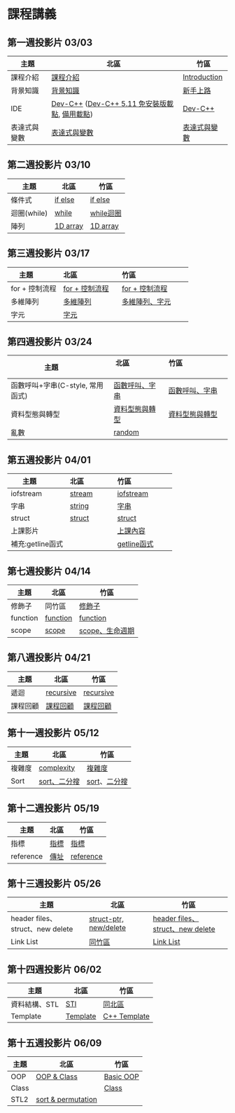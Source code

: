 # 課程講義

## 第一週投影片 03/03
| 主題         | 北區                      | 竹區                           |
| ------------ | ------------------------- | ------------------------------ |
| 課程介紹     | [課程介紹][taipei-intro]  | [Introduction][hsinchu-intro]
| 背景知識     | [背景知識][taipei-background] | [新手上路][hsinchu-background]
| IDE          | [Dev-C++][taipei-devcpp] ([Dev-C++ 5.11 免安裝版載點][devcpp-download], [備用載點][devcpp-download-backup]) | [Dev-C++][hsinchu-devcpp]
| 表達式與變數 | [表達式與變數][taipei-expr] | [表達式與變數][hsinchu-expr]

[taipei-intro]: https://goo.gl/E9mTqn
[taipei-devcpp]: https://goo.gl/omAHvN
[taipei-background]: https://goo.gl/Mn3mBY
[taipei-expr]: https://goo.gl/2bimxh

[hsinchu-intro]: https://drive.google.com/open?id=1tLjKO_b8DBOFqXqBx7D6jImIiRpxJ8To
[hsinchu-background]: https://hackmd.io/p/B1Bxjd8uM#/
[hsinchu-devcpp]: https://hackmd.io/p/SJc__yPuz#/
[hsinchu-expr]: https://drive.google.com/open?id=1Cda6mLHYyYU79MtkKsHZ4kSA_z-HyThC
[devcpp-download]: http://oasis1.csie.ntu.edu.tw:56789
[devcpp-download-backup]: https://www.csie.ntu.edu.tw/~b06902029/devc.7z


## 第二週投影片 03/10
| 主題         | 北區                      | 竹區                   |
| ------------ | ------------------------- | ---------------------- |
| 條件式       | [if else][taipei-if-else] | [if else][H-if-else]
| 迴圈(while)  | [while][taipei-while]     | [while迴圈][H-while]
| 陣列         | [1D array][taipei-array]  | [1D array][H-1D-array]

[taipei-if-else]: http://slides.com/wjpei/sprout2018_if_else/fullscreen
[taipei-while]: https://drive.google.com/open?id=1nDGWeDTmms3L55jBw2oJpJrAPzIUUsYB
[taipei-array]: https://drive.google.com/open?id=1KjkicKo-x87McBR7MJx-4aZFkOjLU2bc

[H-if-else]: https://drive.google.com/open?id=11QoV8rxyT8XTU2RW22xE4Iz0VCRBWV9s
[H-while]:https://drive.google.com/open?id=1U0d5AcLLLZCsfHU1k-kZHg6H98lfwKY7
[H-1D-array]:https://drive.google.com/open?id=1O_oOpFO0Qujb057ybiYY6e-HfP4djJxu

## 第三週投影片 03/17
| 主題           | 北區                                        | 竹區                                   |
| -------------- | ------------------------------------------- | -------------------------------------- |
| for + 控制流程 | [for + 控制流程][taipei-for-break-continue] | [for + 控制流程][H-for-break-continue]
| 多維陣列       | [多維陣列][taipei-multiarray]               | [多維陣列、字元][H-multiarray-char]
| 字元           | [字元][taipei-char] |

[taipei-for-break-continue]: http://slides.com/cathycinna/deck-1/fullscreen
[taipei-multiarray]: https://drive.google.com/open?id=1YoXS_wIYReHEtxR1LZamjnkckPspTF4y
[taipei-char]: https://drive.google.com/open?id=1XypAxiaIawwruXvnEhXPH5gSTX-z2wQ7
[H-for-break-continue]: https://drive.google.com/file/d/1m6zU9x4oA64IKOzCkb-lF64pZa8ab07X/view
[H-multiarray-char]: https://hackmd.io/p/SycCTxtFM#/

## 第四週投影片 03/24
| 主題           | 北區                      | 竹區                           |
| -------------- | ------------------------- | ------------------------------ |
| 函數呼叫+字串(C-style, 常用函式) |[函數呼叫、字串][Taipei-func]  | [函數呼叫、字串][H-function-string]
| 資料型態與轉型   | [資料型態與轉型][taipei-data-type] | [資料型態與轉型][H-data-type]
| 亂數   | [random][taipei-random] | 

[H-function-string]: https://drive.google.com/open?id=1QgwxazlXqL0l5wyjn5vJqY5BqTFjgiG5
[taipei-data-type]: https://drive.google.com/open?id=1Qla8qXMCP_eTI49oveqt1_tr9RfCDbN_
[taipei-random]: https://drive.google.com/open?id=1zeH6-1fbisLXX9kVYgnmbOPCVQ_PYkWU
[Taipei-func]: https://www.csie.ntu.edu.tw/~b04902031/sprout_0324.html#1
[H-data-type]: https://drive.google.com/open?id=1UbFTBMdOqyNbv1iysudZXuSftoEP9ZjX

## 第五週投影片 04/01
| 主題             | 北區               | 竹區                     |
| ---------------- | ------------------ | ------------------------ |
| iofstream        | [stream][T-stream] | [iofstream][H-iofstream]
| 字串             | [string][T-string] | [字串][H-string]
| struct           | [struct][T-struct] | [struct][H-struct]
| 上課影片         |                    | [上課內容][H-video]
| 補充:getline函式 |                    | [getline函式][H-getline]


[H-iofstream]:https://drive.google.com/open?id=1L59-hjVgjeAiYiGagk5Jwn7xvLYhFZE9
[H-string]:https://drive.google.com/open?id=1Ui1UmpRTUeM6n06IHzJRooL-VG7Vi3mL
[H-struct]:https://drive.google.com/open?id=1PEn7SErV1FDoZpOebHYuGvJUQVSjkFNT
[T-stream]:https://drive.google.com/open?id=1f145W_ap5Be0sa5vxfrVLKH60xm8sM2u
[T-string]:https://drive.google.com/open?id=1ao1JClwrxZSy7TLsLkldBSSnO2pf0MGz
[H-video]:https://youtu.be/ACZ_ZYuyuRs
[H-getline]:https://youtu.be/EP8nAYdck8c
[T-struct]:https://slides.com/zekt/deck-31c82fb6-5faf-4c34-ab1c-b94ae1c2de5a#/

## 第七週投影片 04/14
| 主題     | 北區                    | 竹區                       |
| -------- | ----------------------- | -------------------------- |
| 修飾子   | 同竹區                  | [修飾子][T-qualifiers]
| function | [function][func-taipei] | [function][H-function]
| scope    | [scope][T-scope]        | [scope、生命週期][H-scope]

[T-qualifiers]: https://drive.google.com/open?id=0B153He1E1uxMX3o2Zk9IZnRJQUk
[T-scope]: https://drive.google.com/open?id=1lqulz-JLZXJWhjRQElJ29Fi9VEYECGli
[H-function]: https://hackmd.io/p/ByRRkX9sG#/
[H-scope]: https://drive.google.com/open?id=1PaSSHo7lP5bB1PWgQ52TjziE3uDj08M6
[func-taipei]: https://www.csie.ntu.edu.tw/~b04902031/sprout_0414.html

## 第八週投影片 04/21
| 主題     | 北區                     | 竹區                     |
| -------- | ------------------------ | ------------------------ |
| 遞迴     | [recursive][T-recursive] | [recursive][H-recursive]
| 課程回顧 | [課程回顧][T-review]     | [課程回顧][H-review1]

[T-recursive]: https://slides.com/austinlaurice/deck-7#/
[H-recursive]: https://drive.google.com/open?id=1rRXgTnFzhmZgP8Y1bcaWeVwv3z6VN_bz
[H-review1]: https://hackmd.io/p/S1aDttwhM#/
[T-review]: https://www.csie.ntu.edu.tw/~b04902031/sprout_0421.html#1

## 第十一週投影片 05/12

| 主題   | 北區                       | 竹區                                |
| ------ | -------------------------- | ----------------------------------- |
| 複雜度 | [complexity][T-complexity] | [複雜度][H-complexity]
| Sort   | [sort、二分搜][T-sort]     | [sort][H-sort]、[二分搜][H-bsearch]

[T-complexity]: https://drive.google.com/open?id=1VuRtXRbKCOrV0mk55UfR7auK6K_T5jnu
[T-sort]:https://www.csie.ntu.edu.tw/~b04902031/sprout_0512.html
[H-sort]:https://hackmd.io/p/ByxvL2gJCM#/
[H-complexity]:https://drive.google.com/open?id=19vRbbNt65MmtskKuSDv8EypQc1prq05u
[H-bsearch]:https://drive.google.com/open?id=16vpZRoBGPpDfwv8M1EegxldAUmeQnHvp

## 第十二週投影片 05/19
| 主題      | 北區                  | 竹區                     |
| --------- | --------------------- | ------------------------ |
| 指標      | [指標][T-pointer]     | [指標][H-pointer]
| reference | [傳址][T-reference]   | [reference][H-ref]


[T-pointer]:http://slides.com/wjpei/pointer/fullscreen#/
[T-reference]:https://drive.google.com/open?id=1cEkdxj5EMbp0R0W3FUpu8eN6GCvOkqH5
[H-pointer]:https://drive.google.com/open?id=1U-SyerK7TnWmkGknZIH-Vy76vFEgXaN-
[H-ref]: https://drive.google.com/file/d/0B0rNGJXk3ETcUHNtaVFvTEJwanc/view

## 第十三週投影片 05/26
| 主題      | 北區                  | 竹區                     |
| --------- | --------------------- | ------------------------ |
| header files、struct、new delete | [struct-ptr, new/delete][T-structptr] | [header files、struct、new delete](https://docs.google.com/presentation/d/1Ipno_hE3yIm--VFR7_FpioktjemOCNTJZF_jinihA3g/edit?usp=sharing) |
| Link List | [同竹區][H-list] | [Link List][H-list] |

[H-list]:https://drive.google.com/open?id=14PmleOOgWl8vayY6WDCZRkAdUFpl00fi
[T-structptr]: http://slides.com/wjpei/deck-8/fullscreen

## 第十四週投影片 06/02

| 主題      | 北區                  | 竹區                     |
| --------- | --------------------- | ------------------------ |
| 資料結構、STL | [STl][T-stl] | [同北區][T-stl]  |
| Template |[Template][T-template] | [C++ Template][H-Template] |

[T-stl]: https://drive.google.com/open?id=1rtYai-bBl6to4Yyz4y9eWSjTwegMnCA9
[H-Template]: https://hackmd.io/p/H1fh8FU1m#/
[T-template]: https://www.csie.ntu.edu.tw/~b04902031/template.html

## 第十五週投影片 06/09

| 主題      | 北區                  | 竹區                     |
| --------- | --------------------- | ------------------------ |
| OOP | [OOP & Class][T-OOP] | [Basic OOP][H-OOP] |
| Class |  | [Class][H-Class] |
| STL2 | [sort & permutation][T-STL2] | |

[T-OOP]: https://drive.google.com/file/d/1cUab3OfmXWgN-uW2eQN7Bh9XdWtrAd4y/view
[H-OOP]: https://drive.google.com/open?id=1sZ3LU2kOFZYNeuKZijvnz7lJyj30P9PZ
[H-Class]: https://drive.google.com/open?id=1TBqZ9-r_iKmJht6qpWMTf7WvqR6lchq8
[T-STL2]: https://hackmd.io/p/By-iIvdgX

